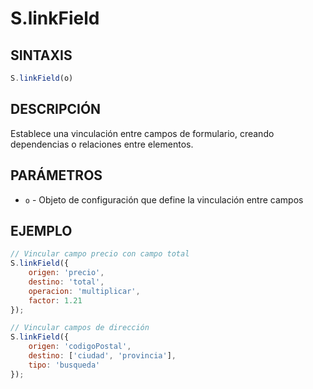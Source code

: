 # S.linkField

## SINTAXIS
```javascript
S.linkField(o)
```

## DESCRIPCIÓN
Establece una vinculación entre campos de formulario, creando dependencias o relaciones entre elementos.

## PARÁMETROS
- `o` - Objeto de configuración que define la vinculación entre campos

## EJEMPLO
```javascript
// Vincular campo precio con campo total
S.linkField({
    origen: 'precio',
    destino: 'total',
    operacion: 'multiplicar',
    factor: 1.21
});

// Vincular campos de dirección
S.linkField({
    origen: 'codigoPostal',
    destino: ['ciudad', 'provincia'],
    tipo: 'busqueda'
});
```
